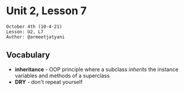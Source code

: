 # **Unit 2, Lesson 7**
`October 4th (10-4-21)`<br>
`Lesson: U2, L7`<br>
`Author: @armeetjatyani`


## **Vocabulary**
- **inheritance** - OOP principle where a subclass *inherits* the instance variables and methods of a superclass
- **DRY** - don't repeat yourself